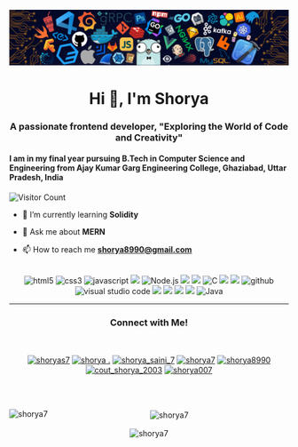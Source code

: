 <p><img src="https://raw.githubusercontent.com/MananJain2002/MananJain2002/main/images/github-banner.png"></p>

<h1 align="center">Hi 👋, I'm Shorya</h1>
<h3 align="center">A passionate frontend developer, "Exploring the World of Code and Creativity"</h3>

#### I am in my final year pursuing B.Tech in Computer Science and Engineering from Ajay Kumar Garg Engineering College, Ghaziabad, Uttar Pradesh, India
![Visitor Count](https://profile-counter.glitch.me/Shorya7/count.svg)

- 🌱 I’m currently learning **Solidity**

- 💬 Ask me about **MERN**

- 📫 How to reach me **shorya8990@gmail.com**

<div align="center">
    <br>
  
  <span>
  <img alt="html5" width="60px" src="https://img.icons8.com/color/240/000000/html-5.png">
<img alt="css3" width="60px" src="https://img.icons8.com/color/240/000000/css3.png">
  <img alt="javascript" width="60px" src="https://img.icons8.com/color/240/000000/javascript.png" />
  <img src = "https://img.icons8.com/plasticine/2x/react.png" width="60px"/>
  <img alt="Node.js" width="60px" src="https://img.icons8.com/color/240/000000/nodejs.png">
  <img src = "https://img.icons8.com/color/2x/mongodb.png" width="60px"/>
  <img src = "https://img.icons8.com/color/2x/redux.png" width="60px"/>
      <img width="60" src="https://user-images.githubusercontent.com/25181517/192106070-46255bcf-65e6-4c6b-a296-bf8d0d8fb2a7.png" alt="C" title="C"/>
   <img src = "https://img.icons8.com/color/2x/c-plus-plus-logo.png" width="60px"/>
	
  <img src="https://img.icons8.com/color/64/000000/git.png"/>
  <img alt="github" width="60px" src="https://img.icons8.com/ios-glyphs/240/000000/github.png">
  <img alt="visual studio code" width="60px" src="https://img.icons8.com/fluent/240/000000/visual-studio-code-2019.png" />  
  <img src = "https://img.icons8.com/wired/2x/postman-api.png" width="60px"/>
  <img src="https://img.icons8.com/color/64/000000/amazon-web-services.png"/>
  <img src="https://img.icons8.com/color/64/000000/google-cloud.png"/>
  <img src="https://img.icons8.com/color/64/000000/python--v1.png"/>
      
<img width="60px" src="https://user-images.githubusercontent.com/25181517/117201156-9a724800-adec-11eb-9a9d-3cd0f67da4bc.png" alt="Java" title="Java"/>
</span>
<hr>

<h3 align="center">Connect with Me!</h3>

<br/>
<p align="center">
<a href="https://twitter.com/shoryas7" target="blank"><img align="center" src="https://raw.githubusercontent.com/rahuldkjain/github-profile-readme-generator/master/src/images/icons/Social/twitter.svg" alt="shoryas7" height="40" width="40" /></a>
<a href="https://www.linkedin.com/in/shorya-9b8b50241/" target="blank"><img align="center" src="https://raw.githubusercontent.com/rahuldkjain/github-profile-readme-generator/master/src/images/icons/Social/linked-in-alt.svg" alt="shorya ." height="30" width="40" /></a>
<a href="https://instagram.com/shorya_saini_7" target="blank"><img align="center" src="https://raw.githubusercontent.com/rahuldkjain/github-profile-readme-generator/master/src/images/icons/Social/instagram.svg" alt="shorya_saini_7" height="40" width="40" /></a>
<a href="https://www.codechef.com/users/shorya7" target="blank"><img align="center" src="https://cdn.jsdelivr.net/npm/simple-icons@3.1.0/icons/codechef.svg" alt="shorya7" height="40" width="40" /></a>
<a href="https://www.hackerrank.com/shorya8990" target="blank"><img align="center" src="https://raw.githubusercontent.com/rahuldkjain/github-profile-readme-generator/master/src/images/icons/Social/hackerrank.svg" alt="shorya8990" height="40" width="40" /></a>
<a href="https://codeforces.com/profile/cout_shorya_2003" target="blank"><img align="center" src="https://raw.githubusercontent.com/rahuldkjain/github-profile-readme-generator/master/src/images/icons/Social/codeforces.svg" alt="cout_shorya_2003" height="40" width="40" /></a>
<a href="https://www.leetcode.com/shorya007" target="blank"><img align="center" src="https://raw.githubusercontent.com/rahuldkjain/github-profile-readme-generator/master/src/images/icons/Social/leet-code.svg" alt="shorya007" height="40" width="40" /></a>
</p>

<br/>
<br/>

<p><img align="left" src="https://github-readme-stats.vercel.app/api/top-langs?username=shorya7&show_icons=true&theme=dark&locale=en&layout=compact" alt="shorya7" /></p>

<p>&nbsp;<img align="center" src="https://github-readme-stats.vercel.app/api?username=shorya7&show_icons=true&theme=dark&locale=en" alt="shorya7" /></p>

<p><img align="center" src="https://github-readme-streak-stats.herokuapp.com/?user=shorya7&theme=dark" alt="shorya7" /></p>

